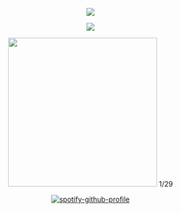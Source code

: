 <div align="center">


![](https://64.media.tumblr.com/7727da50ef7cafcd9e36b7f952bca11c/398f50634f458896-30/s1280x1920/f1770301b9f05bd6af91bd4ab9bfbedd832aa528.pnj)

<img src="https://komarev.com/ghpvc/?username=2-time&label= survivors &color=2c2b27&style=water"> 
<p align="center">
    <img width="300" src="" alt="">
    1/29
</p>


[![spotify-github-profile](https://spotify-github-profile.kittinanx.com/api/view?uid=yeslnco28d0j7p2y2efpb86u0&cover_image=true&theme=novatorem&show_offline=false&background_color=454545&interchange=false&bar_color=ffb5d8&bar_color_cover=true)](https://github.com/kittinan/spotify-github-profile)
